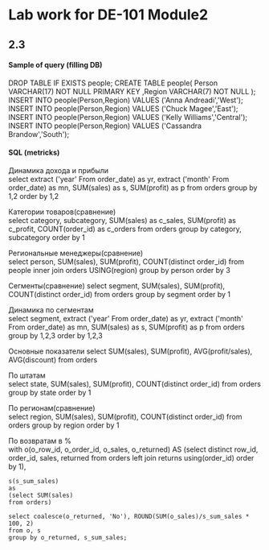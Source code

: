 # Lab work for DE-101 Module2

## 2.3
#### Sample of query (filling DB)

DROP TABLE IF EXISTS people;
CREATE TABLE people(
   Person VARCHAR(17) NOT NULL PRIMARY KEY
  ,Region VARCHAR(7) NOT NULL
);
INSERT INTO people(Person,Region) VALUES ('Anna Andreadi','West');
INSERT INTO people(Person,Region) VALUES ('Chuck Magee','East');
INSERT INTO people(Person,Region) VALUES ('Kelly Williams','Central');
INSERT INTO people(Person,Region) VALUES ('Cassandra Brandow','South');

#### SQL (metricks)

Динамика дохода и прибыли	
	select extract ('year' From order_date) as yr,
	extract ('month' From order_date) as mn,
	SUM(sales) as s,
	SUM(profit) as p
	from orders
	group by 1,2
	order by 1,2
	
	
Категории товаров(сравнение)	
	select category,
	subcategory,
	SUM(sales) as c_sales,
	SUM(profit) as c_profit,
	COUNT(order_id) as c_orders
	from orders
	group by category, subcategory
	order by 1
	
	
Региональные менеджеры(сравнение)	
	select person, SUM(sales), SUM(profit), COUNT(distinct order_id)
	from people inner join orders USING(region)
	group by person
	order by 3
	
	
Сегменты(сравнение)	
	select segment, SUM(sales), SUM(profit), COUNT(distinct order_id)
	from orders
	group by segment
	order by 1
	
	
Динамика по сегментам	
	select segment,
	extract ('year' From order_date) as yr,
	extract ('month' From order_date) as mn,
	SUM(sales) as s,
	SUM(profit) as p
	from orders
	group by 1,2,3
	order by 1,2,3
	
	
Основные показатели	
	select SUM(sales),
	SUM(profit),
	AVG(profit/sales),
	AVG(discount)
	from orders
	
	
По штатам	
select state, SUM(sales), SUM(profit), COUNT(distinct order_id)
from orders
group by state
order by 1
	
	
По регионам(сравнение)	
	select region, SUM(sales), SUM(profit), COUNT(distinct order_id)
	from orders
	group by region
	order by 1
	
	
По возвратам в %	
	with o(o_row_id, o_order_id, o_sales, o_returned)
	AS
	(select distinct row_id, order_id, sales, returned
	from orders left join returns using(order_id)
	order by 1),
	
	s(s_sum_sales)
	as
	(select SUM(sales)
	from orders)
	
	select coalesce(o_returned, 'No'), ROUND(SUM(o_sales)/s_sum_sales * 100, 2)
	from o, s
	group by o_returned, s_sum_sales;

